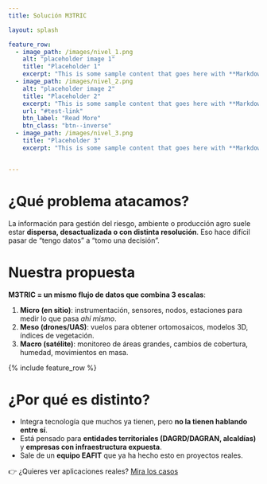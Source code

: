 ```yaml
---
title: Solución M3TRIC

layout: splash

feature_row:
  - image_path: /images/nivel_1.png
    alt: "placeholder image 1"
    title: "Placeholder 1"
    excerpt: "This is some sample content that goes here with **Markdown** formatting."
  - image_path: /images/nivel_2.png
    alt: "placeholder image 2"
    title: "Placeholder 2"
    excerpt: "This is some sample content that goes here with **Markdown** formatting."
    url: "#test-link"
    btn_label: "Read More"
    btn_class: "btn--inverse"
  - image_path: /images/nivel_3.png
    title: "Placeholder 3"
    excerpt: "This is some sample content that goes here with **Markdown** formatting."


---
```


# ¿Qué problema atacamos?
La información para gestión del riesgo, ambiente o producción agro suele estar **dispersa, desactualizada o con distinta resolución**. Eso hace difícil pasar de “tengo datos” a “tomo una decisión”.

# Nuestra propuesta
**M3TRIC = un mismo flujo de datos que combina 3 escalas**:

1. **Micro (en sitio)**: instrumentación, sensores, nodos, estaciones para medir lo que pasa *ahí mismo*.
2. **Meso (drones/UAS)**: vuelos para obtener ortomosaicos, modelos 3D, índices de vegetación.
3. **Macro (satélite)**: monitoreo de áreas grandes, cambios de cobertura, humedad, movimientos en masa.

{% include feature_row %}

# ¿Por qué es distinto?
- Integra tecnología que muchos ya tienen, pero **no la tienen hablando entre sí**.
- Está pensado para **entidades territoriales (DAGRD/DAGRAN, alcaldías)** y **empresas con infraestructura expuesta**.
- Sale de un **equipo EAFIT** que ya ha hecho esto en proyectos reales.

👉 ¿Quieres ver aplicaciones reales? [Mira los casos](./casos.md)
